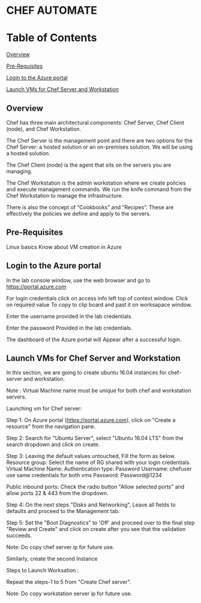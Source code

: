 # CHEF AUTOMATE

# Table of Contents

[Overview](#overview)

[Pre-Requisites](#pre-requisites)

[Login to the Azure portal](#login-to-the-azure-portal)

[Launch VMs for Chef Server and Workstation](#launch-vms-for-chef-server-and-workstation)

## Overview

Chef has three main architectural components: Chef Server, Chef Client (node), and Chef Workstation.

The Chef Server is the management point and there are two options for the Chef Server: a hosted solution or an on-premises solution. We will be using a hosted solution.

The Chef Client (node) is the agent that sits on the servers you are managing.

The Chef Workstation is the admin workstation where we create policies and execute management commands. We run the knife command from the Chef Workstation to manage the infrastructure.

There is also the concept of “Cookbooks” and “Recipes”. These are effectively the policies we define and apply to the servers.

## Pre-Requisites

Linux basics
Know about VM creation in Azure 

## Login to the Azure portal

In the lab console window, use the web browser and go to https://portal.azure.com

For login credentials click on access info left top of context window. Click on required value To copy to clip board and past it on worksapace window.

Enter the username provided in the lab credentials.



Enter the password Provided in the lab credentials.



The dashboard of the Azure portal will Appear after a successful login.


## Launch VMs for Chef Server and Workstation

In this section, we are going to create ubuntu 16.04 instances for chef-server and workstation.

Note : Virtual Machine name must be unique for both chef and workstation servers.

Launching vm for Chef server:

Step 1: On Azure portal (https://portal.azure.com), click on "Create a resource" from the navigation pane.

Step 2: Search for "Ubuntu Server", select "Ubuntu 16.04 LTS" from the search dropdown and click on create.

Step 3: Leaving the default values untouched, Fill the form as below.
Resource group: Select the name of RG shared with your login credentials.
Virtual Machine Name: <Any name> 
Authentication type: Password
Username: chefuser           use same credentials for both vms 
Password: Password@1234

Public inbound ports: Check the radio button "Allow selected ports" and allow ports 22 & 443 from the dropdown.
   
Step 4: On the next steps "Disks and Networking", Leave all fields to defaults and proceed to the Management tab.

Step 5: Set the "Boot Diagnostics" to 'Off' and proceed over to the final step "Review and Create" and click on create after you see that the validation succeeds.

Note: Do copy chef server ip for future use.

Similarly, create the second Instance

Steps to Launch Worksation : 

Repeat the steps-1 to 5 from "Create Chef server".

Note: Do copy workstation server ip for future use.
